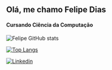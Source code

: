 
## Olá, me chamo Felipe Dias  
#### Cursando Ciência da Computação

![Felipe GitHub stats](https://github-readme-stats.vercel.app/api?username=Felipe-Harms&show_icons=true&theme=gruvbo)

[![Top Langs](https://github-readme-stats.vercel.app/api/top-langs/?username=Felipe-Harms)](https://github.com/Felipe-Harms/github-readme-stats)

[![Linkedin](https://img.shields.io/badge/LinkedIn-0077B5?style=for-the-badge&logo=linkedin&logoColor=white&langs_count=8)](www.linkedin.com/in/felipe-dias-harms)


